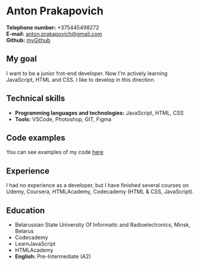 # Anton Prakapovich  
**Telephone number:** +375445498272  
**E-mail:** anton.prakapovich@gmail.com  
**Github:** [myGithub](https://github.com/anton-prakapovich)  

## My goal  
I want to be a junior frot-end developer. Now I'm actively learning JavaScript, HTML and CSS. I like to develop in this direction.  

## Technical skills  
* **Programming languages and technologies:** JavaScript, HTML, CSS  
* **Tools:** VSCode, Photoshop, GIT, Figma  

## Code examples  
You can see examples of my code [here](https://github.com/anton-prakapovich)  

## Experience  
I had no experience as a developer, but I have finished several courses on Udemy, Coursera, HTMLAcademy, Codecademy (HTML & CSS, JavaScript).  

## Education  
* Belarussian State University Of Informatic and Radioelectronics, Minsk, Belarus  
* Codecademy  
* LearnJavaScript  
* HTMLAcademy  
* **English:** Pre-Intermediate (A2)  

